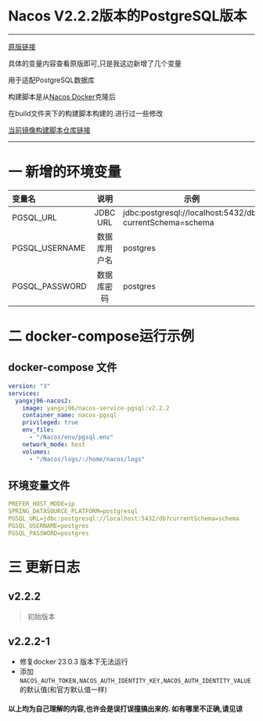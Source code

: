 # Nacos V2.2.2版本的PostgreSQL版本

---
[原版链接](https://hub.docker.com/r/nacos/nacos-server)

具体的变量内容查看原版即可,只是我这边新增了几个变量 

用于适配PostgreSQL数据库

构建脚本是从[Nacos Docker](https://github.com/nacos-group/nacos-docker)克隆后

在build文件夹下的构建脚本构建的.进行过一些修改

[当前镜像构建脚本仓库链接](https://github.com/yangxj96/nacos-server-pgsql-docker)

---

# 一 新增的环境变量

| 变量名            |    说明    | 示例                                                       |
|:---------------|:--------:|----------------------------------------------------------|
| PGSQL_URL      | JDBC URL | jdbc:postgresql://localhost:5432/db?currentSchema=schema |
| PGSQL_USERNAME |  数据库用户名  | postgres                                                 |
| PGSQL_PASSWORD |  数据库密码   | postgres                                                 |

# 二 docker-compose运行示例

## docker-compose 文件

```yaml
version: "3"
services:
  yangxj96-nacos2:
    image: yangxj96/nacos-service-pgsql:v2.2.2
    container_name: nacos-pgsql
    privileged: true
    env_file:
      - "/Nacos/env/pgsql.env"
    network_mode: host
    volumes:
      - "/Nacos/logs/:/home/nacos/logs"
```

## 环境变量文件

```yaml
PREFER_HOST_MODE=ip
SPRING_DATASOURCE_PLATFORM=postgresql
PGSQL_URL=jdbc:postgresql://localhost:5432/db?currentSchema=schema
PGSQL_USERNAME=postgres
PGSQL_PASSWORD=postgres
```

# 三 更新日志

## v2.2.2

> 初始版本

## v2.2.2-1

- 修复docker 23.0.3 版本下无法运行
- 添加 ```NACOS_AUTH_TOKEN,NACOS_AUTH_IDENTITY_KEY,NACOS_AUTH_IDENTITY_VALUE```的默认值(和官方默认值一样)


#### 以上均为自己理解的内容,也许会是误打误撞搞出来的. 如有哪里不正确,请见谅
